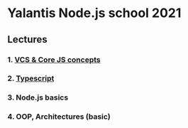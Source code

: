# Yalantis Node.js school 2021

## Lectures

### 1. [VCS & Core JS concepts](lecture_01/readme.md)

### 2. [Typescript](lecture_02/readme.md)

### 3. Node.js basics

### 4. OOP, Architectures (basic)
